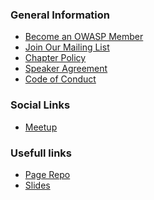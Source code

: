 <!--### Chapter Information
* Chandigarh-->
### General Information

* [Become an OWASP Member](/membership)
* [Join Our Mailing List](https://groups.google.com/a/owasp.org/forum/#!forum/chandigarh-chapter)
* [Chapter Policy](/www-policy/operational/chapters)
* [Speaker Agreement](/www-policy/legal/speaker-agreement)
* [Code of Conduct](/www-policy/operational/code-of-conduct)

### Social Links

* [Meetup](https://www.meetup.com/chandigarh-owasp-meetup-group/)<br>


### Usefull links 

* [Page Repo](https://owasp.org/projects/)<br>
* [Slides](https://github.com/OWASP/www-chapter-chandigarh/tree/master/assets/slides)
